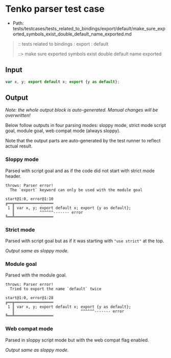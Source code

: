 # Tenko parser test case

- Path: tests/testcases/tests_related_to_bindings/export/default/make_sure_exported_symbols_exist_double_default_name_exported.md

> :: tests related to bindings : export : default
>
> ::> make sure exported symbols exist double default name exported

## Input


`````js
var x, y; export default x; export {y as default};
`````

## Output

_Note: the whole output block is auto-generated. Manual changes will be overwritten!_

Below follow outputs in four parsing modes: sloppy mode, strict mode script goal, module goal, web compat mode (always sloppy).

Note that the output parts are auto-generated by the test runner to reflect actual result.

### Sloppy mode

Parsed with script goal and as if the code did not start with strict mode header.

`````
throws: Parser error!
  The `export` keyword can only be used with the module goal

start@1:0, error@1:10
╔══╦═════════════════
 1 ║ var x, y; export default x; export {y as default};
   ║           ^^^^^^------- error
╚══╩═════════════════

`````

### Strict mode

Parsed with script goal but as if it was starting with `"use strict"` at the top.

_Output same as sloppy mode._

### Module goal

Parsed with the module goal.

`````
throws: Parser error!
  Tried to export the name `default` twice

start@1:0, error@1:28
╔══╦═════════════════
 1 ║ var x, y; export default x; export {y as default};
   ║                             ^^^^^^------- error
╚══╩═════════════════

`````


### Web compat mode

Parsed in sloppy script mode but with the web compat flag enabled.

_Output same as sloppy mode._
